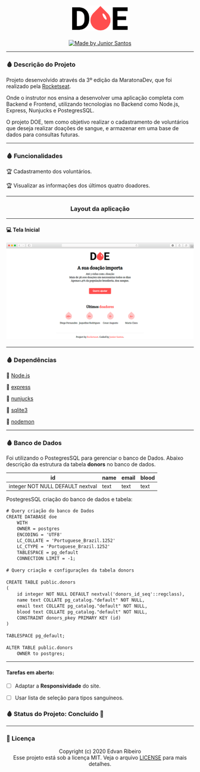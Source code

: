 <h1 align="center">
    <img width="150px" alt="Logo Casa Criativa" src="./public/img/logo.png" />
</h1>
<p align="center">
  <a href="https://rocketseat.com.br">
    <img alt="Made by Junior Santos" src="https://img.shields.io/badge/made%20by-Junior Santos-%237519C1">
  </a>
<p/>

------

### 🩸 Descrição do Projeto

Projeto desenvolvido através da 3º edição da MaratonaDev, que foi realizado pela [Rocketseat](https://rocketseat.com.br/).

Onde o instrutor nos ensina a desenvolver uma aplicação completa com Backend e Frontend, utilizando tecnologias  no Backend como Node.js, Express, Nunjucks e PostegresSQL.

O projeto DOE, tem como objetivo realizar o cadastramento de voluntários que deseja realizar doações de sangue, e armazenar em uma base de dados para consultas futuras.

------

### 🩸 Funcionalidades

 :trophy: Cadastramento dos voluntários.

 :trophy: Visualizar as informações dos últimos quatro doadores.

------

<h3 align="center">
   Layout da aplicação
</h3>

------

#### :computer: Tela Inicial

<h4 align="center">
    <img src="./design/layout_site.png"/>
</h4>

------
### 🩸 Dependências

:vertical_traffic_light: [Node.js](https://nodejs.org/en/)

:vertical_traffic_light: [express](https://expressjs.com/pt-br/)

:vertical_traffic_light: [nunjucks](https://mozilla.github.io/nunjucks/)

:vertical_traffic_light: [sqlite3](https://www.sqlite.org/index.html)

:vertical_traffic_light: [nodemon](https://www.npmjs.com/package/nodemon)

---

### 🩸 Banco de Dados

Foi utilizando o PostegresSQL para gerenciar o banco de Dados. Abaixo descrição da estrutura da tabela **donors** no banco de dados.

| id | name | email | blood |
| --- | --- | --- | --- |
| integer NOT NULL DEFAULT nextval | text | text | text |

PostegresSQL criação do banco de dados e tabela:

```
# Query criação do banco de Dados
CREATE DATABASE doe
    WITH 
    OWNER = postgres
    ENCODING = 'UTF8'
    LC_COLLATE = 'Portuguese_Brazil.1252'
    LC_CTYPE = 'Portuguese_Brazil.1252'
    TABLESPACE = pg_default
    CONNECTION LIMIT = -1;
    
# Query criação e configurações da tabela donors

CREATE TABLE public.donors
(
    id integer NOT NULL DEFAULT nextval('donors_id_seq'::regclass),
    name text COLLATE pg_catalog."default" NOT NULL,
    email text COLLATE pg_catalog."default" NOT NULL,
    blood text COLLATE pg_catalog."default" NOT NULL,
    CONSTRAINT donors_pkey PRIMARY KEY (id)
)

TABLESPACE pg_default;

ALTER TABLE public.donors
    OWNER to postgres;
```

------
#### Tarefas em aberto:

- [ ] Adaptar a **Responsividade** do site.

- [ ] Usar lista de seleção para tipos sanguíneos.

### 🩸 Status do Projeto: Concluído :construction:

------

### :pencil: Licença

<p align="center">
	Copyright (c) 2020 Edvan Ribeiro
    <br/>
    Esse projeto está sob a licença MIT. Veja o arquivo <a href="https://github.com/ejunior01/projetos_by_rocketseat/blob/master/LICENSE">LICENSE</a> para mais detalhes.
</p>

